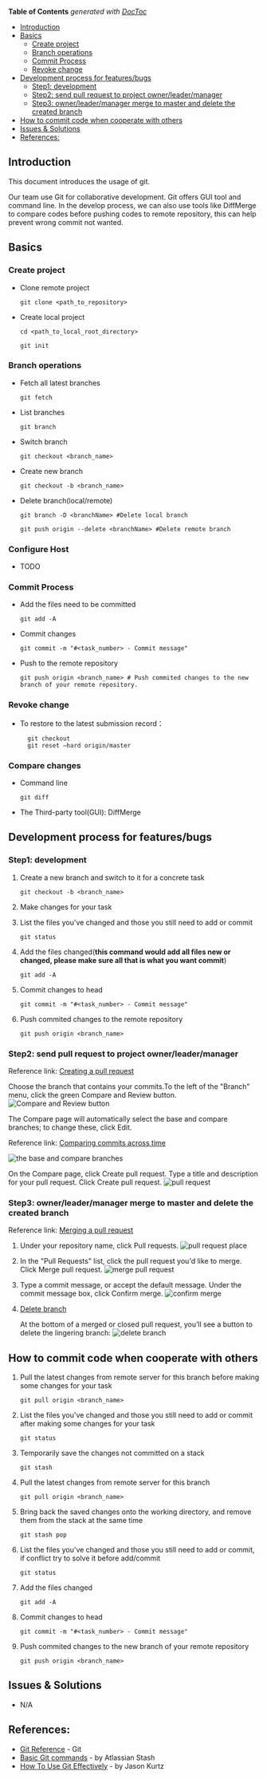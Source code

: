 <!-- START doctoc generated TOC please keep comment here to allow auto update -->
<!-- DON'T EDIT THIS SECTION, INSTEAD RE-RUN doctoc TO UPDATE -->
**Table of Contents**  *generated with [DocToc](https://github.com/thlorenz/doctoc)*

- [Introduction](#introduction)
- [Basics](#basics)
  - [Create project](#create-project)
  - [Branch operations](#branch-operations)
  - [Commit Process](#commit-process)
  - [Revoke change](#revoke-change)
- [Development process for features/bugs](#development-process-for-featuresbugs)
  - [Step1: development](#step1-development)
  - [Step2: send pull request to project owner/leader/manager](#step2-send-pull-request-to-project-ownerleadermanager)
  - [Step3: owner/leader/manager merge to master and delete the created branch](#step3-ownerleadermanager-merge-to-master-and-delete-the-created-branch)
- [How to commit code when cooperate with others](#how-to-commit-code-when-cooperate-with-others)
- [Issues & Solutions](#issues-&-solutions)
- [References:](#references)

<!-- END doctoc generated TOC please keep comment here to allow auto update -->

## Introduction

This document introduces the usage of git.

Our team use Git for collaborative development. Git offers GUI tool and command line. In the develop process, we can also use tools like DiffMerge to compare codes before pushing codes to remote repository, this can help prevent wrong commit not wanted.

## Basics
### Create project

- Clone remote project

    ```
    git clone <path_to_repository>
    ```
- Create local project
	
    ```
    cd <path_to_local_root_directory>
    ```
	
    ```
    git init
    ```

### Branch operations

- Fetch all latest branches

    ```
    git fetch
    ```

- List branches

    ```
    git branch
    ```
- Switch branch

    ```
    git checkout <branch_name>
    ```
- Create new branch

    ```
    git checkout -b <branch_name>
    ```
- Delete branch(local/remote)

    ```
    git branch -D <branchName> #Delete local branch
    ```
		
    ```
    git push origin --delete <branchName> #Delete remote branch
    ```
	    
### Configure Host

- TODO

### Commit Process

- Add the files need to be committed

    ```
    git add -A
    ```
- Commit changes

    ```
    git commit -m "#<task_number> - Commit message"
    ```
    
- Push to the remote repository


    ```
    git push origin <branch_name> #	Push commited changes to the new branch of your remote repository.
    ```

### Revoke change

- To restore to the latest submission record：

		git checkout 
		git reset —hard origin/master
    
### Compare changes

- Command line

    ```
    git diff
    ```
- The Third-party tool(GUI): DiffMerge

## Development process for features/bugs

### Step1: development 

1. Create a new branch and switch to it for a concrete task
    
    ```
    git checkout -b <branch_name>
    ```
2. Make changes for your task

3. List the files you've changed and those you still need to add or commit
    
    ```
    git status
    ```
4. Add the files changed(**this command would add all files new or changed, please make sure all that is what you want commit**)
    
    ```
    git add -A
    ```
5. Commit changes to head
    
    ```
    git commit -m "#<task_number> - Commit message"
    ```
6. Push commited changes to the remote repository
    
    ```
    git push origin <branch_name>
    ```

### Step2: send pull request to project owner/leader/manager


Reference link: [Creating a pull request](https://help.github.com/articles/creating-a-pull-request/)

Choose the branch that contains your commits.To the left of the "Branch" menu, click the green Compare and Review button.
![Compare and Review button](https://help.github.com/assets/images/help/pull_requests/pull-request-start-review-button.png)

The Compare page will automatically select the base and compare branches; to change these, click Edit.

Reference link: [Comparing commits across time](https://help.github.com/articles/comparing-commits-across-time/#comparing-branches)

![the base and compare branches](https://help.github.com/assets/images/help/branch/comparing_branches.png)

On the Compare page, click Create pull request. Type a title and description for your pull request. Click Create pull request.
![pull request](https://help.github.com/assets/images/help/pull_requests/pullrequest-send.png)

### Step3: owner/leader/manager merge to master and delete the created branch

Reference link: [Merging a pull request](https://help.github.com/articles/merging-a-pull-request/)

1. Under your repository name, click  Pull requests.
![pull request place](https://help.github.com/assets/images/help/repository/repo-tabs-pull-requests.png)

2. In the "Pull Requests" list, click the pull request you'd like to merge. Click Merge pull request.
![merge pull request](https://help.github.com/assets/images/help/pull_requests/merge_box/pullrequest-mergebutton.png)

3. Type a commit message, or accept the default message. Under the commit message box, click Confirm merge.
![confirm merge](https://help.github.com/assets/images/help/pull_requests/merge_box/pullrequest-confirmmerge.png)

4. [Delete branch](https://help.github.com/articles/deleting-unused-branches/)

	At the bottom of a merged or closed pull request, you’ll see a button to delete the lingering branch:
![delete branch](https://help.github.com/assets/images/help/pull_requests/delete_branch_button.png)


## How to commit code when cooperate with others

1. Pull the latest changes from remote server for this branch before making some changes for your task
 
    ```
    git pull origin <branch_name>
    ```
2. List the files you've changed and those you still need to add or commit after making some changes for your task
    
    ```
    git status
    ```
3. Temporarily save the changes not committed on a stack
    
    ```
    git stash
    ```
4. Pull the latest changes from remote server for this branch
    
    ```
    git pull origin <branch_name>
    ```
5. Bring back the saved changes onto the working directory, and remove them from the stack at the same time
    
    ```
    git stash pop
    ```
6. List the files you've changed and those you still need to add or commit, if conflict try to solve it before add/commit
    
    ```
    git status
    ```
7. Add the files changed
    
    ```
    git add -A
    ```
8. Commit changes to head
    
    ```
    git commit -m "#<task_number> - Commit message"
    ```
9. Push commited changes to the new branch of your remote repository
    
    ```
    git push origin <branch_name>
    ```

## Issues & Solutions
- N/A

## References: 
- [Git Reference](http://gitref.org) - Git
- [Basic Git commands](https://confluence.atlassian.com/bitbucketserver/basic-git-commands-776639767.html) - by Atlassian Stash
- [How To Use Git Effectively](https://www.digitalocean.com/community/tutorials/how-to-use-git-effectively) - by Jason Kurtz